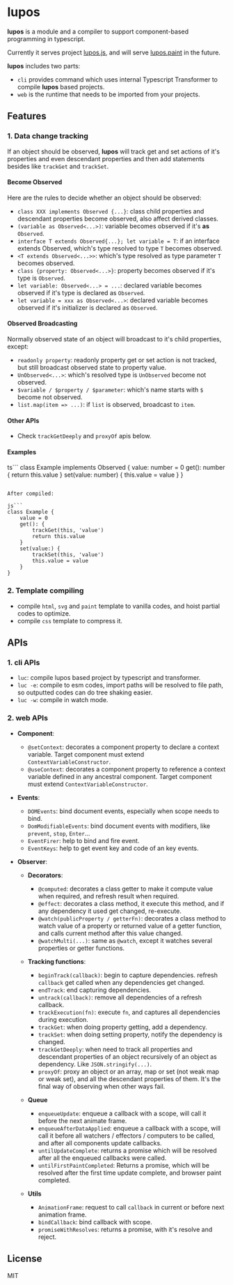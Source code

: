 # lupos

**lupos** is a module and a compiler to support component-based programming in typescript.

Currently it serves project [lupos.js](https://github.com/pucelle/lupos.js), and will serve [lupos.paint](https://github.com/pucelle/lupos.paint) in the future.


**lupos** includes two parts:

- `cli` provides command which uses internal Typescript Transformer to compile **lupos** based projects.
- `web` is the runtime that needs to be imported from your projects.


## Features

### 1. Data change tracking

If an object should be observed, **lupos** will track get and set actions of it's properties and even descendant properties and then add statements besides like `trackGet` and `trackSet`.


#### Become Observed

Here are the rules to decide whether an object should be observed:

- `class XXX implements Observed {...}`: class child properties and descendant properties become observed, also affect derived classes.
- `(variable as Observed<...>)`: variable becomes observed if it's **as** `Observed`.
- `interface T extends Observed{...}; let variable = T`: if an interface extends Observed, which's type resolved to type `T` becomes observed.
- `<T extends Observed<...>>`: which's type resolved as type parameter `T` becomes observed.
- `class {property: Observed<...>}`: property becomes observed if it's type is `Observed`.
- `let variable: Observed<...> = ...`: declared variable becomes observed if it's type is declared as `Observed`.
- `let variable = xxx as Observed<...>`: declared variable becomes observed if it's initializer is declared as `Observed`.


#### Observed Broadcasting

Normally observed state of an object will broadcast to it's child properties, except:

- `readonly property`: readonly property get or set action is not tracked, but still broadcast observed state to property value.
- `UnObserved<...>`: which's resolved type is `UnObserved` become not observed.
- `$variable / $property / $parameter`: which's name starts with `$` become not observed.
- `list.map(item => ...)`: if `list` is observed, broadcast to `item`.


#### Other APIs

- Check `trackGetDeeply` and `proxyOf` apis below.


#### Examples

ts```
class Example implements Observed {
	value: number = 0
	get(): number {
		return this.value
	}
	set(value: number) {
		this.value = value
	}
}
```

After compiled:

js```
class Example {
	value = 0
	get(): {
		trackGet(this, 'value')
		return this.value
	}
	set(value:) {
		trackSet(this, 'value')
		this.value = value
	}
}
```



### 2. Template compiling

- compile `html`, `svg` and `paint` template to vanilla codes, and hoist partial codes to optimize.
- compile `css` template to compress it.



## APIs

### 1. cli APIs

- `luc`: compile lupos based project by typescript and transformer.
- `luc -e`: compile to esm codes, import paths will be resolved to file path, so outputted codes can do tree shaking easier.
- `luc -w`: compile in watch mode.


### 2. web APIs

- **Component**:
	- `@setContext`: decorates a component property to declare a context variable. Target component must extend `ContextVariableConstructor`.
	- `@useContext`: decorates a component property to reference a context variable defined in any ancestral component. Target component must extend `ContextVariableConstructor`.

- **Events**:
	- `DOMEvents`: bind document events, especially when scope needs to bind.
	- `DomModifiableEvents`: bind document events with modifiers, like `prevent`, `stop`, `Enter`...
	- `EventFirer`: help to bind and fire event.
	- `EventKeys`: help to get event key and code of an key events.

- **Observer**:
	- **Decorators**:
		- `@computed`: decorates a class getter to make it compute value when required, and refresh result when required.
		- `@effect`: decorates a class method, it execute this method, and if any dependency it used get changed, re-execute.
		- `@watch(publicProperty / getterFn)`: decorates a class method to watch value of a property or returned value of a getter function, and calls current method after this value changed.
		- `@watchMulti(...)`: same as `@watch`, except it watches several properties or getter functions.

	- **Tracking functions**:
		- `beginTrack(callback)`: begin to capture dependencies. refresh `callback` get called when any dependencies get changed.
		- `endTrack`: end capturing dependencies.
		- `untrack(callback)`: remove all dependencies of a refresh callback.
		- `trackExecution(fn)`: execute `fn`, and captures all dependencies during execution.
		- `trackGet`: when doing property getting, add a dependency.
		- `trackSet`: when doing setting property, notify the dependency is changed.
		- `trackGetDeeply`: when need to track all properties and descendant properties of an object recursively of an object as dependency. Like `JSON.stringify(...)`.
		- `proxyOf`: proxy an object or an array, map or set (not weak map or weak set), and all the descendant properties of them. It's the final way of observing when other ways fail.

	- **Queue**
		- `enqueueUpdate`: enqueue a callback with a scope, will call it before the next animate frame.
		- `enqueueAfterDataApplied`: enqueue a callback with a scope, will call it before all watchers / effectors / computers to be called, and after all components update callbacks.
		- `untilUpdateComplete`: returns a promise which will be resolved after all the enqueued callbacks were called.
		- `untilFirstPaintCompleted`: Returns a promise, which will be resolved after the first time update complete, and browser paint completed.

	- **Utils**
		- `AnimationFrame`: request to call `callback` in current or before next animation frame.
		- `bindCallback`: bind callback with scope.
		- `promiseWithResolves`: returns a promise, with it's resolve and reject.



## License

MIT